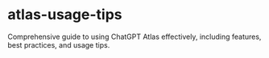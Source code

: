 # atlas-usage-tips
Comprehensive guide to using ChatGPT Atlas effectively, including features, best practices, and usage tips.

